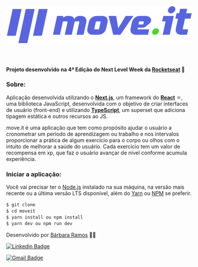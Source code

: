 <h1 align="center">
  <img alt="moveit" src="public/logo-full.svg"/>
</h1>
<br>

#### Projeto desenvolvido na 4ª Edição do Next Level Week da [Rocketseat][rocket] :rocket:


### Sobre:
Aplicação desenvolvida utilizando o [**Next.js**][next], um framework do [**React**][reactjs] ⚛️, uma biblioteca JavaScript, desenvolvida com o objetivo de criar interfaces de usuário (front-end) e utilizando [**TypeScript**](https://www.typescriptlang.org/), um superset que adiciona tipagem estática e outros recursos ao JS.

move.it é uma aplicação que tem como propósito ajudar o usuário a cronometrar um período de aprendizagem ou trabalho e nos intervalos proporcionar a prática de algum exercício para o corpo ou olhos com o intuito de melhorar a saúde do usuário. Cada exercício tem um valor de recompensa em xp, que faz o usuário avançar de nível conforme acumula experiência.

### Iniciar a aplicação:

Você vai precisar ter o [Node.js][node] instalado na sua máquina, na versão mais recente ou a última versão LTS disponível, além do [Yarn][yarn] ou [NPM][npm] se preferir.

``` bash
$ git clone 
$ cd moveit
$ yarn install ou npm install
$ yarn dev ou npm run dev

```

Desenvolvido por [Bárbara Ramos][github] 👩‍💻

[![Linkedin Badge](https://img.shields.io/badge/-Bárbara_Ramos-blue?style=flat-square&logo=Linkedin&logoColor=white&link=https://www.linkedin.com/in/barbara-ramos-do-nascimento-/)](https://www.linkedin.com/in/barbara-ramos-do-nascimento-/) 

[![Gmail Badge](https://img.shields.io/badge/-barbwebdev@gmail.com-c14438?style=flat-square&logo=Gmail&logoColor=white&link=mailto:barbwebdev@gmail.com)](mailto:barbwebdev@gmail.com)

[next]: https://nextjs.org/
[typescript]: https://www.typescriptlang.org/
[reactjs]: https://reactjs.org
[rocket]:https://rocketseat.com.br/
[node]:https://nodejs.org/en/about/
[yarn]:https://yarnpkg.com/
[npm]:https://www.npmjs.com/
[github]:https://github.com/BBranches
